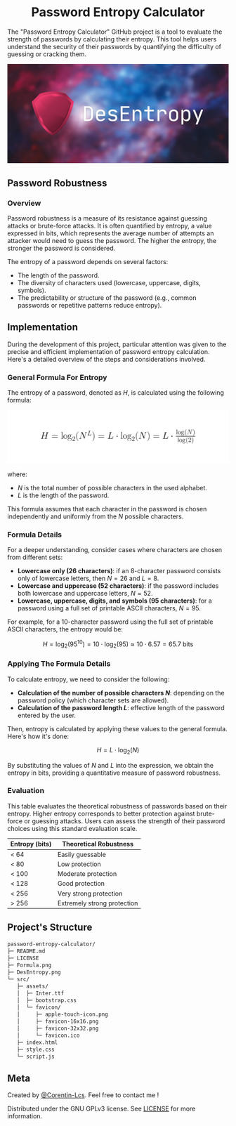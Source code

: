 <h1 align="center">Password Entropy Calculator</h1>

The "Password Entropy Calculator" GitHub project is a tool to evaluate the strength of passwords by calculating their entropy. This tool helps users understand the security of their passwords by quantifying the difficulty of guessing or cracking them.

<p align="center">
  <img src="https://github.com/Corentin-Lcs/password-entropy-calculator/blob/main/DesEntropy.png" alt="DesEntropy.png"/>
</p>

## Password Robustness

### Overview

Password robustness is a measure of its resistance against guessing attacks or brute-force attacks. It is often quantified by entropy, a value expressed in bits, which represents the average number of attempts an attacker would need to guess the password. The higher the entropy, the stronger the password is considered.

The entropy of a password depends on several factors:

- The length of the password.
- The diversity of characters used (lowercase, uppercase, digits, symbols).
- The predictability or structure of the password (e.g., common passwords or repetitive patterns reduce entropy).

## Implementation

During the development of this project, particular attention was given to the precise and efficient implementation of password entropy calculation. Here's a detailed overview of the steps and considerations involved.

### General Formula For Entropy

The entropy of a password, denoted as $`H`$, is calculated using the following formula:

<p align="center">
  <img src="https://github.com/Corentin-Lcs/password-entropy-calculator/blob/main/Formula.png" alt="Formula.png"/>
</p>

where:
- $`N`$ is the total number of possible characters in the used alphabet.
- $`L`$ is the length of the password.

This formula assumes that each character in the password is chosen independently and uniformly from the $`N`$ possible characters.

### Formula Details

For a deeper understanding, consider cases where characters are chosen from different sets:

- **Lowercase only (26 characters)**: if an 8-character password consists only of lowercase letters, then $`N = 26`$ and $`L = 8`$.
- **Lowercase and uppercase (52 characters)**: if the password includes both lowercase and uppercase letters, $`N = 52`$.
- **Lowercase, uppercase, digits, and symbols (95 characters)**: for a password using a full set of printable ASCII characters, $`N = 95`$.

For example, for a 10-character password using the full set of printable ASCII characters, the entropy would be:

```math
H = \log_2(95^{10}) = 10 \cdot \log_2(95) \approx 10 \cdot 6.57 = 65.7 \text{ bits}
```

### Applying The Formula Details

To calculate entropy, we need to consider the following:

- **Calculation of the number of possible characters $`N`$**: depending on the password policy (which character sets are allowed).
- **Calculation of the password length $`L`$**: effective length of the password entered by the user.

Then, entropy is calculated by applying these values to the general formula. Here's how it's done:

```math
H = L \cdot \log_2(N)
```

By substituting the values of $`N`$ and $`L`$ into the expression, we obtain the entropy in bits, providing a quantitative measure of password robustness.

### Evaluation

This table evaluates the theoretical robustness of passwords based on their entropy. Higher entropy corresponds to better protection against brute-force or guessing attacks. Users can assess the strength of their password choices using this standard evaluation scale.

| Entropy (bits)      | Theoretical Robustness      |
|---------------------|-----------------------------|
| < 64                | Easily guessable            |
| < 80                | Low protection              |
| < 100               | Moderate protection         |
| < 128               | Good protection             |
| < 256               | Very strong protection      |
| > 256               | Extremely strong protection |

## Project's Structure

```
password-entropy-calculator/
├─ README.md
├─ LICENSE
├─ Formula.png
├─ DesEntropy.png
└─ src/
   ├─ assets/
   │  ├─ Inter.ttf
   │  ├─ bootstrap.css
   │  └─ favicon/
   │     ├─ apple-touch-icon.png
   │     ├─ favicon-16x16.png
   │     ├─ favicon-32x32.png
   │     └─ favicon.ico
   ├─ index.html
   ├─ style.css
   └─ script.js
```

## Meta

Created by [@Corentin-Lcs](https://github.com/Corentin-Lcs). Feel free to contact me !

Distributed under the GNU GPLv3 license. See [LICENSE](https://github.com/Corentin-Lcs/password-entropy-calculator/blob/main/LICENSE) for more information.

